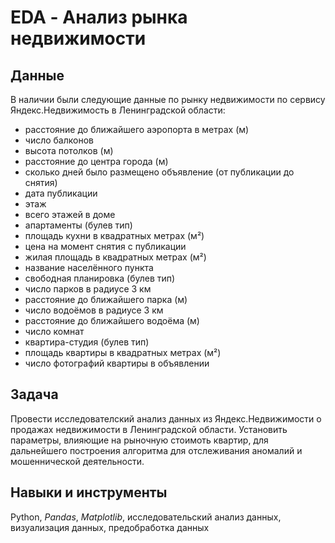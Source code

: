 # EDA - Анализ рынка недвижимости 
## Данные
В наличии были следующие данные по рынку недвижимости по сервису Яндекс.Недвижимость в Ленинградской области:
- расстояние до ближайшего аэропорта в метрах (м)
- число балконов
- высота потолков (м)
- расстояние до центра города (м)
- сколько дней было размещено объявление (от публикации до снятия)
- дата публикации
- этаж
- всего этажей в доме
- апартаменты (булев тип)
- площадь кухни в квадратных метрах (м²)
- цена на момент снятия с публикации
- жилая площадь в квадратных метрах (м²)
- название населённого пункта
- свободная планировка (булев тип)
- число парков в радиусе 3 км
- расстояние до ближайшего парка (м)
- число водоёмов в радиусе 3 км
- расстояние до ближайшего водоёма (м)
- число комнат
- квартира-студия (булев тип)
- площадь квартиры в квадратных метрах (м²)
- число фотографий квартиры в объявлении
## Задача
Провести исследователский анализ данных из Яндекс.Недвижимости о продажах недвижимости в Ленинградской области. Установить параметры, влияющие на рыночную стоимоть квартир, для дальнейшего построения алгоритма для отслеживания аномалий и мошеннической деятельности.
## Навыки и инструменты
Python, *Pandas*, *Matplotlib*, исследовательский анализ данных, визуализация данных, предобработка данных

